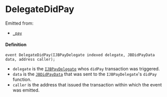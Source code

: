 # DelegateDidPay

Emitted from:

* [`_pay`](/docs/dev/v3/deprecated/or-payment-terminals/or-abstract/jbpayoutredemptionpaymentterminal/write/-_pay.md)

#### Definition

```
event DelegateDidPay(IJBPayDelegate indexed delegate, JBDidPayData data, address caller);
```

* `delegate` is the [`IJBPayDelegate`](/docs/dev/v3/api/interfaces/ijbpaydelegate.md) whos `didPay` transaction was triggered.
* `data` is the [`JBDidPayData`](/docs/dev/v3/api/data-structures/jbdidpaydata.md) that was sent to the `IJBPayDelegate`'s `didPay` function.
* `caller` is the address that issued the transaction within which the event was emitted.
